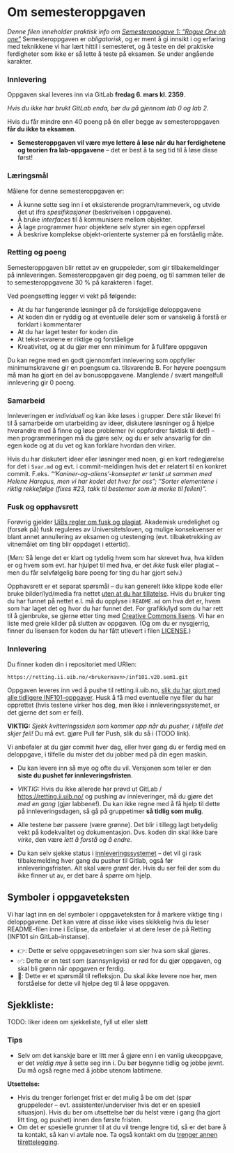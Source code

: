 # Om semesteroppgaven
*Denne filen inneholder praktisk info om [Semesteroppgave 1: “Rogue One oh one”](https://retting.ii.uib.no/inf101.v20.sem1/blob/master/SEM-1.md)* Semesteroppgaven er *obligatorisk*, og er ment å gi innsikt i og erfaring med
teknikkene vi har lært hittil i semesteret, og å teste en del praktiske
ferdigheter som ikke er så lette å teste på eksamen. Se under angående
karakter.

### Innlevering
Oppgaven skal leveres inn via GitLab **fredag 6. mars kl. 2359**. 

*Hvis du ikke har brukt GitLab enda, bør du gå gjennom lab 0 og lab 2.*

Hvis du får mindre enn 40 poeng på én eller begge av semesteroppgaven **får du ikke ta eksamen**.  

* **Semesteroppgaven vil være mye lettere å løse når du har ferdighetene og teorien fra lab-oppgavene** – det er best å ta seg tid til å løse disse først!

### Læringsmål

Målene for denne semesteroppgaven er:

* Å kunne sette seg inn i et eksisterende program/rammeverk, og utvide det ut ifra *spesifikasjoner* (beskrivelsen i oppgavene).
* Å bruke *interfaces* til å kommunisere mellom objekter.
* Å lage programmer hvor objektene selv styrer sin egen oppførsel 
* Å beskrive komplekse objekt-orienterte systemer på en forståelig måte.

### Retting og poeng
Semesteroppgaven blir rettet av en gruppeleder, som gir tilbakemeldinger på
innleveringen. Semesteroppgaven gir deg poeng, og til sammen teller de to 
semesteroppgavene 30 % på karakteren i faget. 

Ved poengsetting legger vi vekt
på følgende:

* At du har fungerende løsninger på de forskjellige deloppgavene
* At koden din er ryddig og at eventuelle deler som er vanskelig å forstå er forklart i kommentarer
* At du har laget tester for koden din
* At tekst-svarene er riktige og forståelige
* Kreativitet, og at du gjør mer enn minimum for å fullføre oppgaven

Du kan regne med en godt gjennomført innlevering som oppfyller minimumskravene gir en
poengsum ca. tilsvarende B. For høyere poengsum må man ha gjort en del av bonusoppgavene. Manglende /
svært mangelfull innlevering gir 0 poeng.

### Samarbeid

Innleveringen er *individuell* og kan ikke løses i grupper. Dere står likevel fri
til å samarbeide om utarbeiding av ideer, diskutere løsninger og å hjelpe
hverandre med å finne og løse problemer (vi oppfordrer faktisk til det!) – men programmeringen må du gjøre selv, og du er selv ansvarlig for din egen kode og at du vet og kan forklare hvordan den virker.

Hvis du har diskutert ideer eller løsninger med noen, gi en kort redegjørelse for det i `Svar.md` og evt. i commit-meldingen hvis det er relatert til en konkret commit. F.eks. *“‘Kaniner-og-aliens’-konseptet er tenkt ut sammen med Helene Harepus, men vi har kodet det hver for oss”; “Sorter elementene i riktig rekkefølge (fixes #23, takk til bestemor som la merke til feilen)”.*

### Fusk og opphavsrett
Forøvrig gjelder [UiBs regler om fusk og plagiat](http://www.uib.no/studiekvalitet/77864/fusk-hva-er-det-og-hvilke-konsekvenser-f%C3%A5r-det-deg-som-student). Akademisk uredelighet og (forsøk på) fusk reguleres av Universitetsloven, og mulige konsekvenser er blant annet annullering av eksamen og utestenging (evt. tilbaketrekking av vitnemålet om ting blir oppdaget i ettertid).

(*Men:* Så lenge det er klart og tydelig hvem som har skrevet hva, hva kilden er og hvem som evt. har hjulpet til med hva, er det *ikke* fusk eller plagiat – men du får selvfølgelig bare poeng for ting du har gjort selv.)

Opphavsrett er et separat spørsmål – du kan generelt ikke klippe kode eller bruke bilder/lyd/media fra nettet [uten at du har tillatelse](https://retting.ii.uib.no/inf101/inf101.v19/wikis/opphavsrett-lisenser). Hvis du bruker ting du har funnet på nettet e.l. må du opplyse i `README.md` om hva det er, hvem som har laget det og hvor du har funnet det. For grafikk/lyd som du har rett til å gjenbruke, se gjerne etter ting med [Creative Commons lisens](https://creativecommons.org/licenses/). Vi har en liste med greie kilder på slutten av oppgaven. (Og om du er nysgjerrig, finner du lisensen for koden du har fått utlevert i filen [LICENSE](../LICENSE).)

### Innlevering
 Du finner koden din i repositoriet med URIen:

    https://retting.ii.uib.no/<brukernavn>/inf101.v20.sem1.git

Oppgaven leveres inn ved å pushe til retting.ii.uib.no, [slik du har gjort med alle tidligere INF101-oppgaver](https://retting.ii.uib.no/inf101/inf101.v20/wikis/hente-levere-oppgaver). Husk å få med eventuelle nye filer du har opprettet (hvis testene virker hos deg, men ikke i innleveringssystemet, er det gjerne det som er feil).

**VIKTIG:** *Sjekk kvitteringssiden som kommer opp når du pusher, i tilfelle det skjer feil!* Du må evt. gjøre Pull før Push, slik du så i (TODO link).

Vi anbefaler at du gjør commit hver dag, eller hver gang du er ferdig med en
deloppgave, i tilfelle du mister det du jobber med på din egen maskin.

* Du kan levere inn så mye og ofte du vil. Versjonen som teller er den **siste du
  pushet før innleveringsfristen**.

* *VIKTIG:* Hvis du ikke allerede har prøvd ut GitLab / https://retting.ii.uib.no/ og pushing av
  innleveringer, må du gjøre det *med en gang* (gjør labbene!). Du kan ikke regne med å få hjelp til
  dette på innleveringsdagen, så gå på gruppetimer **så tidlig som mulig**.

* Alle testene bør passere (være grønne). Det blir i tillegg lagt betydelig
  vekt på kodekvalitet og dokumentasjon. Dvs. koden din skal ikke bare *virke*,
  den være *lett å forstå og å endre*.

* Du kan selv sjekke status i
  [innleveringssystemet](http://retting.ii.uib.no:81/) – det vil gi rask
  tilbakemelding hver gang du pusher til Gitlab, også før innleveringsfristen.
  Alt skal være *grønt* der. Hvis du ser feil der som du ikke finner ut av, er det bare å spørre om hjelp.

## Symboler i oppgaveteksten

Vi har lagt inn en del symboler i oppgaveteksten for å markere viktige ting i deloppgavene. Det kan være at disse ikke vises skikkelig hvis du leser README-filen inne i Eclipse, da anbefaler vi at dere leser de på Retting (INF101 sin GitLab-instanse).

- 👉: Dette er selve oppgavesetningen som sier hva som skal gjøres.
- ✅: Dette er en test som (sannsynligvis) er rød for du gjør oppgaven, og skal bli grønn når oppgaven er ferdig.
- 🤔: Dette er et spørsmål til refleksjon. Du skal ikke levere noe her, men forståelse for dette vil hjelpe deg til å løse oppgaven.

## Sjekkliste:
TODO: liker ideen om sjekkeliste, fyll ut eller slett

### Tips
* Selv om det kanskje bare er litt mer å gjøre enn i en vanlig ukeoppgave, er
  det *veldig mye* å sette seg inn i. Du bør begynne tidlig og jobbe jevnt. Du må
  også regne med å jobbe utenom labtimene.

**Utsettelse:** 
   * Hvis du trenger forlenget frist er det mulig å be om det (spør gruppeleder – evt. assistenter/underviser hvis det er en spesiell situasjon). Hvis du ber om utsettelse bør du helst være i gang (ha gjort litt ting, og pushet) innen den første fristen.
   * Om det er spesielle grunner til at du vil trenge lengre tid, så er det bare å ta kontakt, så kan vi avtale noe. Ta også kontakt om du [trenger annen tilrettelegging](http://www.uib.no/student/49241/trenger-du-tilrettelegging-av-ditt-studiel%C3%B8p). 